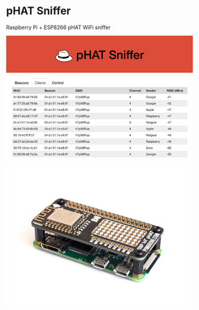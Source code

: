 # pHAT Sniffer
Raspberry Pi + ESP8266 pHAT WiFi sniffer

![Screenshot](screenshot.png "Screenshot")

![Device](device.jpg "Device")
